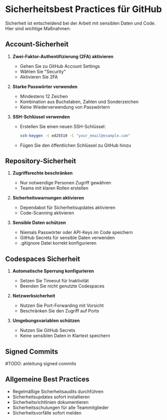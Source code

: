 # Sicherheitsbest Practices für GitHub

Sicherheit ist entscheidend bei der Arbeit mit sensiblen Daten und Code. Hier sind wichtige Maßnahmen:

## Account-Sicherheit

1. **Zwei-Faktor-Authentifizierung (2FA) aktivieren**
   - Gehen Sie zu GitHub Account Settings
   - Wählen Sie "Security"
   - Aktivieren Sie 2FA

2. **Starke Passwörter verwenden**
   - Mindestens 12 Zeichen
   - Kombination aus Buchstaben, Zahlen und Sonderzeichen
   - Keine Wiederverwendung von Passwörtern

3. **SSH-Schlüssel verwenden**
   - Erstellen Sie einen neuen SSH-Schlüssel:
     ```bash
     ssh-keygen -t ed25519 -C "your_email@example.com"
     ```
   - Fügen Sie den öffentlichen Schlüssel zu GitHub hinzu

## Repository-Sicherheit

1. **Zugriffsrechte beschränken**
   - Nur notwendige Personen Zugriff gewähren
   - Teams mit klaren Rollen erstellen

2. **Sicherheitswarnungen aktivieren**
   - Dependabot für Sicherheitsupdates aktivieren
   - Code-Scanning aktivieren

3. **Sensible Daten schützen**
   - Niemals Passwörter oder API-Keys im Code speichern
   - GitHub Secrets für sensible Daten verwenden
   - .gitignore Datei korrekt konfigurieren

## Codespaces Sicherheit

1. **Automatische Sperrung konfigurieren**
   - Setzen Sie Timeout für Inaktivität
   - Beenden Sie nicht genutzte Codespaces

2. **Netzwerksicherheit**
   - Nutzen Sie Port-Forwarding mit Vorsicht
   - Beschränken Sie den Zugriff auf Ports

3. **Umgebungsvariablen schützen**
   - Nutzen Sie GitHub Secrets
   - Keine sensiblen Daten in Klartext speichern

## Signed Commits

#TODO: anleitung signed commits

## Allgemeine Best Practices

- Regelmäßige Sicherheitsaudits durchführen
- Sicherheitsupdates sofort installieren
- Sicherheitsrichtlinien dokumentieren
- Sicherheitsschulungen für alle Teammitglieder
- Sicherheitsvorfälle sofort melden
